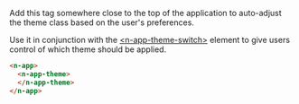 
Add this tag somewhere close to the top of the application to auto-adjust the theme class
based on the user's preferences.

Use it in conjunction with the [\<n-app-theme-switch\>](/components/n-app-theme-switch) element
to give users control of which theme should be applied.

```html
<n-app>
  <n-app-theme>    
  </n-app-theme>
</n-app>
```